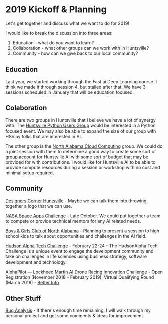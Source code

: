 # 2019 Kickoff & Planning

Let's get together and discuss what we want to do for 2019!

I would like to break the discussion into three areas:
1. Education - what do you want to learn?
2. Collaboration - what other groups can we work with in Huntsville?
3. Community - how can we give back to our local community?

## Education

Last year, we started working through the Fast.ai Deep Learning course. I think we made it through session 4, but stalled after that.
We have 3 sessions scheduled in January that will be education focused.

## Colaboration

There are two groups in Huntsville that I believe we have a lot of synergy with. 
The [Huntsville Python Users Group](https://www.meetup.com/hsv-py/) would be interested in a Python focused event. We may also be able
to expand the size of our group with HSV.py folks that are interested in AI.

The other group is the [North Alabama Cloud Computing](https://www.meetup.com/North-Alabama-Cloud-Computing/) group. We could do a joint
session with them to determine a good way to create some sort of group account for Hunstville AI with some sort of budget that may be
provided for with contributions. I would like for Huntsville AI to be able to provide compute resources during a session or workshop with
no cost and minimal setup required.

## Community

[Designers Corner Huntsville](https://www.facebook.com/designerscornerhsv/) - Maybe we can talk them into throwing together a logo that we can use.

[NASA Space Apps Challenge](https://www.spaceappshsv.com/) - Late October. We could put together a team to compete or provide technical
mentors for any AI related needs.

[Boys & Girls Club of North Alabama](https://bgcnal.com/) - Planning to present a session to high school kids to talk about opportunities
and challenges in the AI field.

[Hudson Alpha Tech Challenge](https://hudsonalpha.org/techchallenge/) - February 22-24 - The HudsonAlpha Tech Challenge is a unique
event to engage the development community and take on challenges in life sciences using business strategy, software development
and technology.

[AlphaPilot — Lockheed Martin AI Drone Racing Innovation Challenge](http://www.lockheedmartin.com/alphapilot) - Open Registration 
(November 2018 – February 2019), Virtual Qualifying Round (March 2019) - [Better Info](https://www.lockheedmartin.com/content/dam/lockheed-martin/eo/documents/Lockheed-Martin-AlphaPilot-FAQ-2018.pdf)


## Other Stuff

[Bug Analysis](https://github.com/HSV-AI/bug-analysis) - If there's enough time remaining, I will walk through my personal project and get some comments & ideas for improvement.
